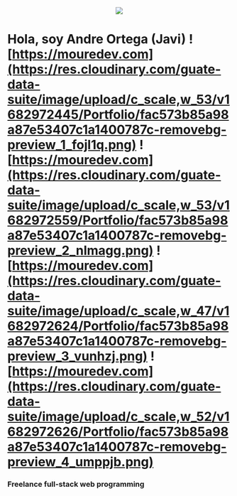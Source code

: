 <p align="center">
<img src="https://res.cloudinary.com/guate-data-suite/image/upload/v1682971548/Portfolio/zyro-image_gvxx48.jpg" />
</p>

# Hola, soy Andre Ortega (Javi) ![https://mouredev.com](https://res.cloudinary.com/guate-data-suite/image/upload/c_scale,w_53/v1682972445/Portfolio/fac573b85a98a87e53407c1a1400787c-removebg-preview_1_fojl1q.png) ![https://mouredev.com](https://res.cloudinary.com/guate-data-suite/image/upload/c_scale,w_53/v1682972559/Portfolio/fac573b85a98a87e53407c1a1400787c-removebg-preview_2_nlmagg.png) ![https://mouredev.com](https://res.cloudinary.com/guate-data-suite/image/upload/c_scale,w_47/v1682972624/Portfolio/fac573b85a98a87e53407c1a1400787c-removebg-preview_3_vunhzj.png) ![https://mouredev.com](https://res.cloudinary.com/guate-data-suite/image/upload/c_scale,w_52/v1682972626/Portfolio/fac573b85a98a87e53407c1a1400787c-removebg-preview_4_umppjb.png) 

### Freelance full-stack web programming